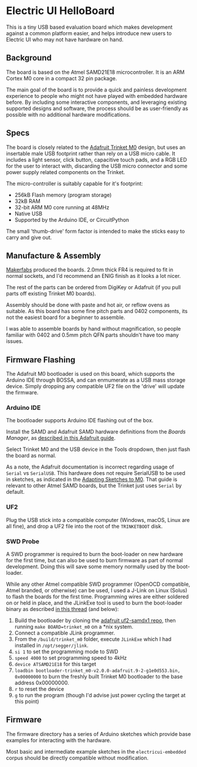 # Electric UI HelloBoard
This is a tiny USB based evaluation board which makes development against a common platform easier, and helps introduce new users to Electric UI who may not have hardware on hand.

## Background

The board is based on the Atmel SAMD21E18 microcontroller. It is an ARM Cortex M0 core in a compact 32 pin package.

The main goal of the board is to provide a quick and painless development experience to people who might not have played with embedded hardware before. By including some interactive components, and leveraging existing supported designs and software, the process should be as user-friendly as possible with no additional hardware modifications.

## Specs

The board is closely related to the [Adafruit Trinket M0](https://www.adafruit.com/product/3500) design, but uses an insertable male USB footprint rather than rely on a USB micro cable. It includes a light sensor, click button, capacitive touch pads, and a RGB LED for the user to interact with, discarding the USB micro connector and some power supply related components on the Trinket.

The micro-controller is suitably capable for it's footprint:

- 256kB Flash memory (program storage)
- 32kB RAM
- 32-bit ARM M0 core running at 48MHz
- Native USB
- Supported by the Arduino IDE, or CircuitPython

The small 'thumb-drive' form factor is intended to make the sticks easy to carry and give out.

## Manufacture & Assembly

[Makerfabs](https://www.makerfabs.com/) produced the boards. 2.0mm thick FR4 is required to fit in normal sockets, and I'd recommend an ENIG finish as it looks a lot nicer.

The rest of the parts can be ordered from DigiKey or Adafruit (if you pull parts off existing Trinket M0 boards).

Assembly should be done with paste and hot air, or reflow ovens as suitable. As this board has some fine pitch parts and 0402 components, its not the easiest board for a beginner to assemble. 

I was able to assemble boards by hand without magnification, so people familiar with 0402 and 0.5mm pitch QFN parts shouldn't have too many issues.

## Firmware Flashing

The Adafruit M0 bootloader is used on this board, which supports the Arduino IDE through BOSSA, and can enmumerate as a USB mass storage device. Simply dropping any compatible UF2 file on the 'drive' will update the firmware.

### Arduino IDE

The bootloader supports Arduino IDE flashing out of the box.

Install the SAMD and Adafruit SAMD hardware definitions from the *Boards Manager*, as [described in this Adafruit guide](https://learn.adafruit.com/adafruit-trinket-m0-circuitpython-arduino/using-with-arduino-ide).

Select Trinket M0 and the USB device in the Tools dropdown, then just flash the board as normal.

As a note, the Adafruit documentation is incorrect regarding usage of `Serial` vs `SerialUSB`. This hardware does not require SerialUSB to be used in sketches, as indicated in the [Adapting Sketches to M0](https://learn.adafruit.com/adafruit-trinket-m0-circuitpython-arduino/adapting-sketches-to-m0). That guide is relevant to other Atmel SAMD boards, but the Trinket just uses `Serial` by default.

### UF2

Plug the USB stick into a compatible computer (Windows, macOS, Linux are all fine), and drop a UF2 file into the root of the `TRINKETBOOT` disk.

### SWD Probe

A SWD programmer is required to burn the boot-loader on new hardware for the first time, but can also be used to burn firmware as part of normal development. Doing this will save some memory normally used by the boot-loader.

While any other Atmel compatible SWD programmer (OpenOCD compatible, Atmel branded, or otherwise) can be used, I used a J-Link on Linux (Solus) to flash the boards for the first time. Programming wires are either soldered on or held in place, and the JLinkExe tool is used to burn the boot-loader binary as described [in this thread](https://forums.adafruit.com/viewtopic.php?f=57&t=142170) (and below):

1. Build the bootloader by cloning the [adafruit uf2-samdx1 repo](https://github.com/adafruit/uf2-samdx1), then running `make BOARD=trinket_m0` on a *nix system.
2. Connect a compatible JLink programmer.
3. From the `/build/trinket_m0` folder, execute `JLinkExe` which I had installed in `/opt/segger/jlink`.
4. `si 1` to set the programming mode to SWD
5. `speed 4000` to set programming speed to 4kHz
6. `device ATSAMD21E18` for this target
7. `loadbin bootloader-trinket_m0-v2.0.0-adafruit.9-2-g1e0d553.bin, 0x00000000` to burn the freshly built Trinket M0 bootloader to the base address 0x00000000.
8. `r` to reset the device
9. `g` to run the program (though I'd advise just power cycling the target at this point)

## Firmware

The firmware directory has a series of Arduino sketches which provide base examples for interacting with the hardware.

Most basic and intermediate example sketches in the `electricui-embedded` corpus should be directly compatible without modification.

